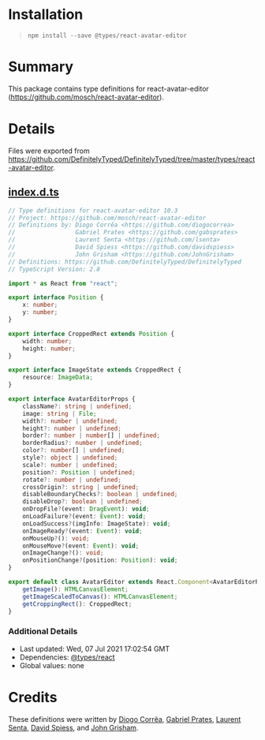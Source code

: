 # Installation
> `npm install --save @types/react-avatar-editor`

# Summary
This package contains type definitions for react-avatar-editor (https://github.com/mosch/react-avatar-editor).

# Details
Files were exported from https://github.com/DefinitelyTyped/DefinitelyTyped/tree/master/types/react-avatar-editor.
## [index.d.ts](https://github.com/DefinitelyTyped/DefinitelyTyped/tree/master/types/react-avatar-editor/index.d.ts)
````ts
// Type definitions for react-avatar-editor 10.3
// Project: https://github.com/mosch/react-avatar-editor
// Definitions by: Diogo Corrêa <https://github.com/diogocorrea>
//                 Gabriel Prates <https://github.com/gabsprates>
//                 Laurent Senta <https://github.com/lsenta>
//                 David Spiess <https://github.com/davidspiess>
//                 John Grisham <https://github.com/JohnGrisham>
// Definitions: https://github.com/DefinitelyTyped/DefinitelyTyped
// TypeScript Version: 2.8

import * as React from "react";

export interface Position {
    x: number;
    y: number;
}

export interface CroppedRect extends Position {
    width: number;
    height: number;
}

export interface ImageState extends CroppedRect {
    resource: ImageData;
}

export interface AvatarEditorProps {
    className?: string | undefined;
    image: string | File;
    width?: number | undefined;
    height?: number | undefined;
    border?: number | number[] | undefined;
    borderRadius?: number | undefined;
    color?: number[] | undefined;
    style?: object | undefined;
    scale?: number | undefined;
    position?: Position | undefined;
    rotate?: number | undefined;
    crossOrigin?: string | undefined;
    disableBoundaryChecks?: boolean | undefined;
    disableDrop?: boolean | undefined;
    onDropFile?(event: DragEvent): void;
    onLoadFailure?(event: Event): void;
    onLoadSuccess?(imgInfo: ImageState): void;
    onImageReady?(event: Event): void;
    onMouseUp?(): void;
    onMouseMove?(event: Event): void;
    onImageChange?(): void;
    onPositionChange?(position: Position): void;
}

export default class AvatarEditor extends React.Component<AvatarEditorProps, any> {
    getImage(): HTMLCanvasElement;
    getImageScaledToCanvas(): HTMLCanvasElement;
    getCroppingRect(): CroppedRect;
}

````

### Additional Details
 * Last updated: Wed, 07 Jul 2021 17:02:54 GMT
 * Dependencies: [@types/react](https://npmjs.com/package/@types/react)
 * Global values: none

# Credits
These definitions were written by [Diogo Corrêa](https://github.com/diogocorrea), [Gabriel Prates](https://github.com/gabsprates), [Laurent Senta](https://github.com/lsenta), [David Spiess](https://github.com/davidspiess), and [John Grisham](https://github.com/JohnGrisham).
